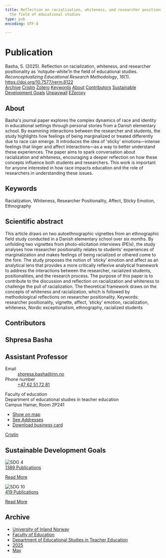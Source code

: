 ```yaml
---
title: Reflection on racialization, whiteness, and researcher positionality as 'notquite-white'in
  the field of educational studies
type: pub
encoding: UTF-8

---
```

<h1>Publication</h1>
<article id="csl-bib-container-CZTNKJ6A" class="csl-bib-container">
  <div class="csl-bib-body"> <div class="csl-entry">Basha, S. (2025). Reflection on racialization, whiteness, and researcher positionality as ’notquite-white’in the field of educational studies. <i>Reconceptualizing Educational Research Methodology</i>, <i>16</i>(1). <a href="https://doi.org/10.7577/rerm.6122">https://doi.org/10.7577/rerm.6122</a></div> </div>
  <div class="csl-bib-buttons">
    <a href="#taxonomy-article-CZTNKJ6A" alt="archive" class="csl-bib-button">Archive</a>
    <a href="https://app.cristin.no/results/show.jsf?id=2379081" alt="Cristin" class="csl-bib-button">Cristin</a>
    <a href="http://zotero.org/groups/5881554/items/CZTNKJ6A" alt="Zotero" class="csl-bib-button">Zotero</a>
    <a href="#keywords-article-CZTNKJ6A" alt="keywords" class="csl-bib-button">Keywords</a>
    <a href="#about-article-CZTNKJ6A" alt="about_pub" class="csl-bib-button">About</a>
    <a href="#contributors-article-CZTNKJ6A" alt="contributors" class="csl-bib-button">Contributors</a>
    <a href="#sdg-article-CZTNKJ6A" alt="sdg" class="csl-bib-button">Sustainable Development Goals</a>
    <a href="https://doi.org/10.7577/rerm.6122" alt="Unpaywall" class="csl-bib-button">Unpaywall</a>
    <a href="https://doi.org/10.7577/rerm.6122" alt="EZproxy" class="csl-bib-button">EZproxy</a>
  </div>
  <div id="csl-bib-meta-container-CZTNKJ6A"></div>
</article>
<div id="csl-bib-meta-CZTNKJ6A" class="csl-bib-meta">
  <article id="about-article-CZTNKJ6A" class="about_pub-article">
    <h1>About</h1>
    Basha's journal paper explores the complex dynamics of race and identity in educational settings through personal stories from a Danish elementary school. By examining interactions between the researcher and students, the study highlights how feelings of being marginalized or treated differently due to race can emerge. It introduces the idea of 'sticky' emotions—intense feelings that linger and affect interactions—as a way to better understand these experiences. The paper aims to spark conversation about racialization and whiteness, encouraging a deeper reflection on how these concepts influence both students and researchers. This work is important for anyone interested in how race impacts education and the role of researchers in understanding these issues.
  </article>
  <article id="keywords-article-CZTNKJ6A" class="keywords-article">
    <h1>Keywords</h1>
    Racialization, Whiteness, Researcher Positionality, Affect, Sticky Emotion, Ethnography
  </article>
  <article id="abstract-article-CZTNKJ6A" class="abstract-article">
    <h1>Scientific abstract</h1>
    This article draws on two autoethnographic vignettes from an ethnographic field study conducted in a Danish elementary school over six months. By unfolding two vignettes from photo-elicitation interviews (PEIs), the study analyses how researcher positionality relates to students’ experiences of marginalization and makes feelings of being racialized or othered come to the fore. The study proposes the notion of ‘sticky’ emotion and affect as an analytical lens that provides a more critically reflexive analytical framework to address the interactions between the researcher, racialized students, positionalities, and the research process. The purpose of this paper is to contribute to the discussion and reflection on racialization and whiteness to challenge the pull of racialization. The theoretical framework draws on the concepts of whiteness and racialization, which is followed by methodological reflections on researcher positionality. Keywords: researcher positionality, vignette, affect, ‘sticky’ emotion, racialization, whiteness, Nordic exceptionalism, ethnography, racialized students
  </article>
  <article id="contributors-article-CZTNKJ6A" class="contributors-article">
    <h1>Contributors</h1>
    <div class="personas"> <div class="vrtx-hinn-person-card"> <div class="photo"> <i class="lar la-user-circle missing-person"></i> </div> <div class="info"> <hgroup><h1>Shpresa Basha</h1> <h2>Assistant Professor</h2> </hgroup><dl> <dt>Email</dt> <dd> <a href="mailto:shpresa.basha@inn.no">shpresa.basha@inn.no</a> </dd> <dt>Phone number</dt> <dd><a href="tel:+4762517281"> +47 62 51 72 81 </a></dd> </dl> <p> Faculty of education<br> Department of educational studies in teacher education<br> Campus Hamar, Room 2P241 </p> <ul class="vrtx-hinn-links"> <li><a href="https://www.google.com/maps?q=60.796004,11.072099">Show on map</a></li> <li><a href="https://www.inn.no/english/find-an-employee/shpresa-basha.html#vrtx-hinn-addresses">See Addresses</a></li> <li><a href="https://www.inn.no/english/find-an-employee/shpresa-basha.html?vrtx=vcf">Download business card</a></li> </ul> </div> </div> <a href="https://app.cristin.no/persons/show.jsf?id=779375" alt="Cristin URL" class="personas-cristin">Cristin</a> </div>
  </article>
  <article id="sdg-article-CZTNKJ6A" class="sdg-article">
    <h1>Sustainable Development Goals</h1>
    <div class="sdg-container"><div id="sdg4" class="sdg">
        <img src="{{< params subfolder >}}images/sdg/sdg04_en.png" class="image" alt="SDG 4">
        <div class="sdg-overlay">
          <a href="{{< params subfolder >}}en/archive/?sdg=4#archive" class="sdg-publication-count"><span>1389</span> Publications</a>
          <p><a href="https://sdgs.un.org/goals/goal4" class="sdg-read-more">Read More</a></p>
        </div>
      </div> <div id="sdg10" class="sdg">
        <img src="{{< params subfolder >}}images/sdg/sdg10_en.png" class="image" alt="SDG 10">
        <div class="sdg-overlay">
          <a href="{{< params subfolder >}}en/archive/?sdg=10#archive" class="sdg-publication-count"><span>419</span> Publications</a>
          <p><a href="https://sdgs.un.org/goals/goal10" class="sdg-read-more">Read More</a></p>
        </div>
      </div></div>
  </article>
  <article id="taxonomy-article-CZTNKJ6A" class="taxonomy-article">
    <h1>Archive</h1>
    <ul>
      <li><a href="{{< params subfolder >}}en/archive/?key=3DCRN523">University of Inland Norway</a></li>
      <li><a href="{{< params subfolder >}}en/archive/?key=WYNZA47F">Faculty of Education</a></li>
      <li><a href="{{< params subfolder >}}en/archive/?key=BKPR6TE7">Department of Educational Studies in Teacher Education</a></li>
      <li><a href="{{< params subfolder >}}en/archive/?key=Y4IQD3IX">2025</a></li>
      <li><a href="{{< params subfolder >}}en/archive/?key=U4F8PJKY">May</a></li>
    </ul>
  </article>
</div>
